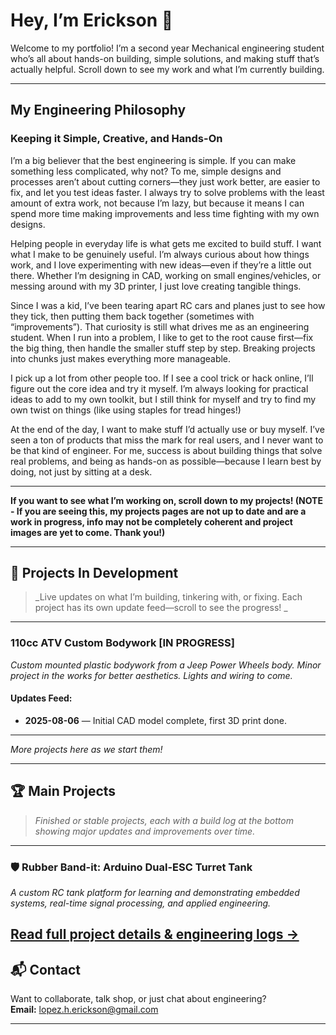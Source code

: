 # Hey, I’m Erickson 👋

Welcome to my portfolio! I’m a second year Mechanical engineering student who’s all about hands-on building, simple solutions, and making stuff that’s actually helpful. Scroll down to see my work and what I’m currently building.

---

## My Engineering Philosophy

### Keeping it Simple, Creative, and Hands-On

I’m a big believer that the best engineering is simple. If you can make something less complicated, why not? To me, simple designs and processes aren’t about cutting corners—they just work better, are easier to fix, and let you test ideas faster. I always try to solve problems with the least amount of extra work, not because I’m lazy, but because it means I can spend more time making improvements and less time fighting with my own designs.

Helping people in everyday life is what gets me excited to build stuff. I want what I make to be genuinely useful. I’m always curious about how things work, and I love experimenting with new ideas—even if they’re a little out there. Whether I’m designing in CAD, working on small engines/vehicles, or messing around with my 3D printer, I just love creating tangible things.

Since I was a kid, I’ve been tearing apart RC cars and planes just to see how they tick, then putting them back together (sometimes with “improvements”). That curiosity is still what drives me as an engineering student. When I run into a problem, I like to get to the root cause first—fix the big thing, then handle the smaller stuff step by step. Breaking projects into chunks just makes everything more manageable.

I pick up a lot from other people too. If I see a cool trick or hack online, I’ll figure out the core idea and try it myself. I’m always looking for practical ideas to add to my own toolkit, but I still think for myself and try to find my own twist on things (like using staples for tread hinges!)

At the end of the day, I want to make stuff I’d actually use or buy myself. I’ve seen a ton of products that miss the mark for real users, and I never want to be that kind of engineer. For me, success is about building things that solve real problems, and being as hands-on as possible—because I learn best by doing, not just by sitting at a desk.

---

**If you want to see what I’m working on, scroll down to my projects! (NOTE - If you are seeing this, my projects pages are not up to date and are a work in progress, info may not be completely coherent and project images are yet to come. Thank you!)**

---

## 🚧 Projects In Development

> _Live updates on what I’m building, tinkering with, or fixing. Each project has its own update feed—scroll to see the progress! _

---

### 110cc ATV Custom Bodywork [IN PROGRESS]

_Custom mounted plastic bodywork from a Jeep Power Wheels body. Minor project in the works for better aesthetics. Lights and wiring to come._

#### Updates Feed:
- **2025-08-06** — Initial CAD model complete, first 3D print done.  
---

_More projects here as we start them!_

---

## 🏆 Main Projects

> _Finished or stable projects, each with a build log at the bottom showing major updates and improvements over time._

---
### 🛡️ Rubber Band-it: Arduino Dual-ESC Turret Tank

_A custom RC tank platform for learning and demonstrating embedded systems, real-time signal processing, and applied engineering._

[Read full project details & engineering logs →](./Rubber-Band-it.md)
---

## 📬 Contact

Want to collaborate, talk shop, or just chat about engineering?  
**Email:** lopez.h.erickson@gmail.com

---
